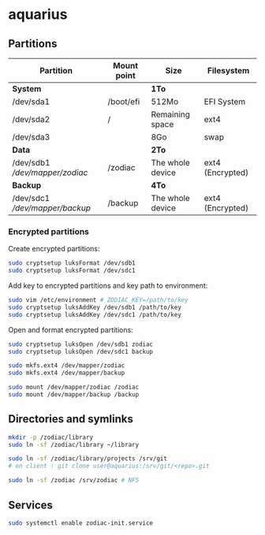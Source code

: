 # aquarius

## Partitions

Partition                      | Mount point   | Size               | Filesystem
------------------------------ | ------------- | ------------------ | ----------------
**System**                     |               | **1To**            |
/dev/sda1                      | /boot/efi     | 512Mo              | EFI System
/dev/sda2                      | /             | Remaining space    | ext4
/dev/sda3                      |               | 8Go                | swap
**Data**                       |               | **2To**            |
/dev/sdb1 */dev/mapper/zodiac* | /zodiac       | The whole device   | ext4 (Encrypted)
**Backup**                     |               | **4To**            |
/dev/sdc1 */dev/mapper/backup* | /backup       | The whole device   | ext4 (Encrypted)

### Encrypted partitions

Create encrypted partitions:

```sh
sudo cryptsetup luksFormat /dev/sdb1
sudo cryptsetup luksFormat /dev/sdc1
```

Add key to encrypted partitions and key path to environment:

```sh
sudo vim /etc/environment # ZODIAC_KEY=/path/to/key
sudo cryptsetup luksAddKey /dev/sdb1 /path/to/key
sudo cryptsetup luksAddKey /dev/sdc1 /path/to/key
```

Open and format encrypted partitions:

```sh
sudo cryptsetup luksOpen /dev/sdb1 zodiac
sudo cryptsetup luksOpen /dev/sdc1 backup

sudo mkfs.ext4 /dev/mapper/zodiac
sudo mkfs.ext4 /dev/mapper/backup

sudo mount /dev/mapper/zodiac /zodiac
sudo mount /dev/mapper/backup /backup
```

## Directories and symlinks

```sh
mkdir -p /zodiac/library
sudo ln -sf /zodiac/library ~/library

sudo ln -sf /zodiac/library/projects /srv/git
# on client : git clone user@aquarius:/srv/git/<repo>.git

sudo ln -sf /zodiac /srv/zodiac # NFS
```

## Services

```sh
sudo systemctl enable zodiac-init.service
```
